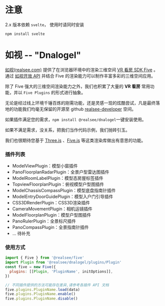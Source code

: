 # 注意
2.x 版本依赖 `svelte`， 使用时请同时安装 
```bash
npm install svelte 
```

# 如视 -- "Dnalogel"

[如视(realsee.com)](https://realsee.com) 提供了在浏览器环境中的渲染三维空间 [VR 看房 SDK Five](https://open-platform.realsee.com/developer/docs/front/3d-space/get-started/rendering-engine/) 。
通过 [如视开放 API](https://open-platform.realsee.com/developer/open/api/#/) 并结合 Five 的渲染能力可以制作丰富多彩的三维空间应用。

除了 Five 强大的三维空间渲染能力之外，我们也积累了大量的 **VR 看房** 常用功能，并以 `Five Plugins` 的形式进行抽象。

无论是经过线上环境千锤百炼的刚需功能，还是灵感一现的炫酷尝试，凡是最终落地的功能我们均毫无保留的开源至 github [realsee-developer](https://github.com/realsee-developer) 空间。

如果插件满足您的需求，`npm install @realsee/dnalogel`一键安装使用。

如果不满足需求，没关系，把我们当作代码示例，我们抛砖引玉。

我们也很期待您基于 [Three.js](https://threejs.org/) 、[Five.js](https://www.npmjs.com/package/@realsee/five) 等这类渲染库做出有意思的功能。


### 插件列表
- ModelViewPlugin：模型小窗插件
- PanoFloorplanRadarPlugin：全景户型雷达图插件
- ModelRoomLabelPlugin：模型态房屋标签插件
- TopviewFloorplanPlugin：俯视模型户型图插件
- ModelChassisCompassPlugin：模型底盘指南针插件
- ModelEntryDoorGuidePlugin：模型入户门引导插件
- CSS3DRenderPlugin：CSS3D渲染插件
- CameraMovementPlugin：相机运镜插件
- ModelFloorplanPlugin：模型户型图插件
- PanoRulerPlugin：全景标尺插件
- PanoCompassPlugin：全景指南针插件
- ... 待补充

### 使用方式

```js
import { Five } from '@realsee/five'
import Plugin from '@realsee/dnalogel/plugins/Plugin'
const five = new Five({
  plugins: [[Plugin, 'PluginName', initOptions]],
})

// 不同插件提供的方法可能存在差异,请参考各插件 API 文档
five.plugins.PluginName.load(data)
five.plugins.PluginName.enable()
five.plugins.PluginName.disable()
```
